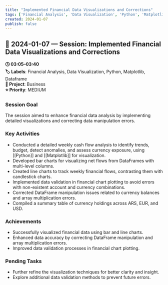 ```yaml
---
title: "Implemented Financial Data Visualizations and Corrections"
tags: ['Financial Analysis', 'Data Visualization', 'Python', 'Matplotlib', 'Dataframe']
created: 2024-01-07
publish: false
---
```


## 📅 2024-01-07 — Session: Implemented Financial Data Visualizations and Corrections

**🕒 03:05–03:40**  
**🏷️ Labels**: Financial Analysis, Data Visualization, Python, Matplotlib, Dataframe  
**📂 Project**: Business  
**⭐ Priority**: MEDIUM  


### Session Goal
The session aimed to enhance financial data analysis by implementing detailed visualizations and correcting data manipulation errors.

### Key Activities
- Conducted a detailed weekly cash flow analysis to identify trends, budget, detect anomalies, and assess currency exposure, using [[Python]] and [[Matplotlib]] for visualization.
- Developed bar charts for visualizing net flows from DataFrames with multi-level columns.
- Created line charts to track weekly financial flows, contrasting them with candlestick charts.
- Implemented data validation in financial chart plotting to avoid errors with non-existent account and currency combinations.
- Corrected DataFrame manipulation issues related to currency balances and array multiplication errors.
- Compiled a summary table of currency holdings across ARS, EUR, and USD.

### Achievements
- Successfully visualized financial data using bar and line charts.
- Enhanced data accuracy by correcting DataFrame manipulation and array multiplication errors.
- Improved data validation processes in financial chart plotting.

### Pending Tasks
- Further refine the visualization techniques for better clarity and insight.
- Explore additional data validation methods to prevent future errors.
